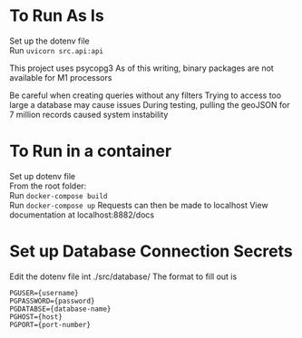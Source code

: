 # To Run As Is
Set up the dotenv file\
Run `uvicorn src.api:api`

This project uses psycopg3
As of this writing, binary packages are not available for M1 processors

Be careful when creating queries without any filters
Trying to access too large a database may cause issues
During testing, pulling the geoJSON for 7 million records caused system instability

# To Run in a container
Set up dotenv file\
From the root folder:\
Run `docker-compose build`\
Run `docker-compose up`
Requests can then be made to localhost
View documentation at localhost:8882/docs

# Set up Database Connection Secrets
Edit the dotenv file int ./src/database/
The format to fill out is
```
PGUSER={username}
PGPASSWORD={password}
PGDATABSE={database-name}
PGHOST={host}
PGPORT={port-number}
```